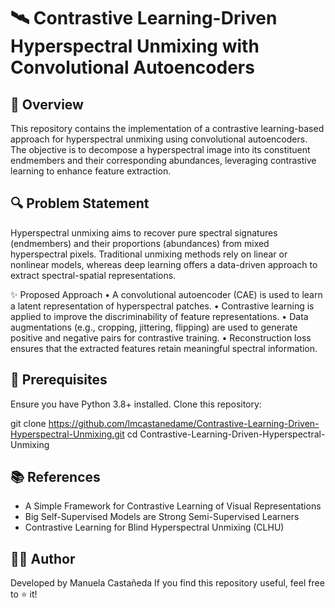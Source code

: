 # 🛰 Contrastive Learning-Driven Hyperspectral Unmixing with Convolutional Autoencoders

## 📌 Overview

This repository contains the implementation of a contrastive learning-based approach for hyperspectral unmixing using convolutional autoencoders. The objective is to decompose a hyperspectral image into its constituent endmembers and their corresponding abundances, leveraging contrastive learning to enhance feature extraction.

## 🔍 Problem Statement

Hyperspectral unmixing aims to recover pure spectral signatures (endmembers) and their proportions (abundances) from mixed hyperspectral pixels. Traditional unmixing methods rely on linear or nonlinear models, whereas deep learning offers a data-driven approach to extract spectral-spatial representations.

✨ Proposed Approach
	•	A convolutional autoencoder (CAE) is used to learn a latent representation of hyperspectral patches.
	•	Contrastive learning is applied to improve the discriminability of feature representations.
	•	Data augmentations (e.g., cropping, jittering, flipping) are used to generate positive and negative pairs for contrastive training.
	•	Reconstruction loss ensures that the extracted features retain meaningful spectral information.

## 🚀 Prerequisites

Ensure you have Python 3.8+ installed. Clone this repository:

git clone https://github.com/lmcastanedame/Contrastive-Learning-Driven-Hyperspectral-Unmixing.git
cd Contrastive-Learning-Driven-Hyperspectral-Unmixing

## 📚 References
- A Simple Framework for Contrastive Learning of Visual Representations
- Big Self-Supervised Models are Strong Semi-Supervised Learners
- Contrastive Learning for Blind Hyperspectral Unmixing (CLHU)

## 👩‍💻 Author

Developed by Manuela Castañeda
If you find this repository useful, feel free to ⭐ it!
